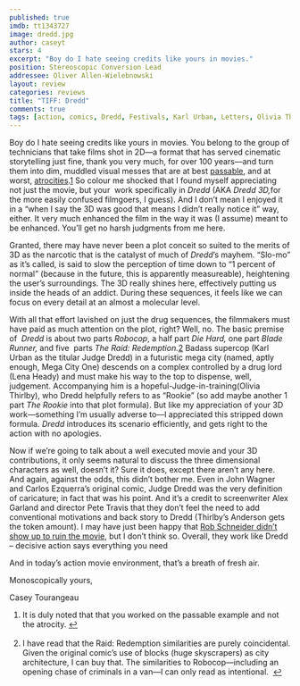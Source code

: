 ```yaml
---
published: true
imdb: tt1343727
image: dredd.jpg
author: caseyt
stars: 4
excerpt: "Boy do I hate seeing credits like yours in movies."
position: Stereoscopic Conversion Lead
addressee: Oliver Allen-Wielebnowski
layout: review
categories: reviews
title: "TIFF: Dredd"
comments: true
tags: [action, comics, Dredd, Festivals, Karl Urban, Letters, Olivia Thirlby]
---
```

<p>Boy do I hate seeing credits like yours in movies. You belong to the group of technicians that take films shot in 2D&mdash;a format that has served cinematic storytelling just fine, thank you very much, for over 100 years&mdash;and turn them into dim, muddled visual messes that are at best&nbsp;<a href="http://www.imdb.com/title/tt0926084/">passable</a>, and at worst,&nbsp;<a href="http://www.imdb.com/title/tt0938283/">atrocities</a>.<a name="back1"></a><a href="#1">1</a>&nbsp;So colour me shocked that I found myself appreciating not just the movie, but your&nbsp; work specifically in&nbsp;<em>Dredd&nbsp;</em>(AKA&nbsp;<em>Dredd 3D,</em>for the more easily confused filmgoers, I guess). And I don&rsquo;t mean I enjoyed it in a &ldquo;when I say the 3D was good that means I didn&rsquo;t really notice it&rdquo; way, either. It very much enhanced the film in the way it was (I assume) meant to be enhanced. You&rsquo;ll get no harsh judgments from me here.</p>
<p>Granted, there may have never been a plot conceit so suited to the merits of 3D as the narcotic that is the catalyst of much of&nbsp;<em>Dredd</em>&rsquo;s mayhem. &ldquo;Slo-mo&rdquo; as it&rsquo;s called, is said to slow the perception of time down to &ldquo;1 percent of normal&rdquo; (because in the future, this is apparently measureable), heightening the user&rsquo;s surroundings. The 3D really shines here, effectively putting us inside the heads of an addict. During these sequences, it feels like we can focus on every detail at an almost a molecular level.</p>
<p>With all that effort lavished on just the drug sequences, the filmmakers must have paid as much attention on the plot, right? Well, no. The basic premise of&nbsp;&nbsp;<em>Dredd</em>&nbsp;is about two parts&nbsp;<em>Robocop</em>, a half part&nbsp;<em>Die Hard,&nbsp;</em>one part&nbsp;<em>Blade Runner,</em>&nbsp;and five&nbsp; parts&nbsp;<em>The Raid: Redemption.</em><a name="back2"></a><a href="#2">2</a><em>&nbsp;</em>Badass supercop (Karl Urban as the titular Judge Dredd) in a futuristic mega city (named, aptly enough, Mega City One) descends on a complex controlled by a drug lord (Lena Heady) and must make his way to the top to dispense, well, judgement. Accompanying him is a hopeful-Judge-in-training(Olivia Thirlby), who Dredd helpfully refers to as &ldquo;Rookie&rdquo; (so add maybe another 1 part&nbsp;<em>The Rookie</em>&nbsp;into that plot formula). But like my appreciation of your 3D work&mdash;something I&rsquo;m usually adverse to&mdash;I appreciated this stripped down formula.&nbsp;<em>Dredd&nbsp;</em>introduces its scenario efficiently, and gets right to the action with no apologies.&nbsp;<em>&nbsp;</em></p>
<p>Now if we&rsquo;re going to talk about a well executed movie and your 3D contributions, it only seems natural to discuss the three dimensional characters as well, doesn&rsquo;t it? Sure it does, except there aren&rsquo;t any here. And again, against the odds, this didn&rsquo;t bother me. Even in John Wagner and Carlos Ezquerra&rsquo;s original comic, Judge Dredd was the very definition of caricature; in fact that was his point. And it&rsquo;s a credit to screenwriter Alex Garland and director Pete Travis that they don&rsquo;t feel the need to add conventional motivations and back story to Dredd (Thirlby&rsquo;s Anderson gets the token amount). I may have just been happy that&nbsp;<a href="http://www.youtube.com/watch?v=ucZT8EepU50">Rob Schneider didn&#8217;t show up to ruin the movie</a>, but I don&#8217;t think so. Overall, they work like Dredd &ndash; decisive action says everything you need</p>
<p>And in today&rsquo;s action movie environment, that&rsquo;s a breath of fresh air.</p>
<p>Monoscopically yours,</p>
<p>Casey Tourangeau</p>
<ol>
<li><a name="1"></a>It is duly noted that that you worked on the passable example and not the atrocity.&nbsp;<a href="#back1">↩</a></li>
<br />
<li><a name="2"></a>I have read that the Raid: Redemption similarities are purely coincidental. Given the original comic&rsquo;s use of blocks (huge skyscrapers) as city architecture, I can buy that. The similarities to Robocop&mdash;including an opening chase of criminals in a van&mdash;I can only read as intentional.&nbsp;&nbsp;<a href="#back2">↩</a></li>
</ol></div>
